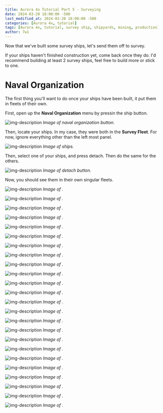 ```yaml
---
title: Aurora 4x Tutorial Part 5 - Surveying
date: 2024-03-20 18:00:00 -500
last_modified_at: 2024-03-20 18:00:00 -500
categories: [Aurora 4x, tutorial]
tags: [Aurora 4x, tutorial, survey ship, shipyards, mining, production]
author: 7w1
---
```

Now that we've built some survey ships, let's send them off to survey.

If your ships haven't finished construction yet, come back once they do. I'd recommend building at least 2 survey ships, feel free to build more or stick to one.

# Naval Organization

The first thing you'll want to do once your ships have been built, it put them in fleets of their own.

First, open up the **Naval Organization** menu by pressin the ship button.

![img-description](/assets/img/aurora4x/tutorial5/1.png)
_Image of naval organization button._

Then, locate your ships. In my case, they were both in the **Survey Fleet**. For now, ignore everything other than the left most panel.

![img-description](/assets/img/aurora4x/tutorial5/2.png)
_Image of ships._

Then, select one of your ships, and press detach. Then do the same for the others.

![img-description](/assets/img/aurora4x/tutorial5/3.png)
_Image of detach button._

Now, you should see them in their own singular fleets.

![img-description](/assets/img/aurora4x/tutorial5/4.png)
_Image of ._

![img-description](/assets/img/aurora4x/tutorial5/5.png)
_Image of ._

![img-description](/assets/img/aurora4x/tutorial5/6.png)
_Image of ._

![img-description](/assets/img/aurora4x/tutorial5/7.png)
_Image of ._

![img-description](/assets/img/aurora4x/tutorial5/8.png)
_Image of ._

![img-description](/assets/img/aurora4x/tutorial5/9.png)
_Image of ._

![img-description](/assets/img/aurora4x/tutorial5/10.png)
_Image of ._

![img-description](/assets/img/aurora4x/tutorial5/11.png)
_Image of ._

![img-description](/assets/img/aurora4x/tutorial5/12.png)
_Image of ._

![img-description](/assets/img/aurora4x/tutorial5/13.png)
_Image of ._

![img-description](/assets/img/aurora4x/tutorial5/14.png)
_Image of ._

![img-description](/assets/img/aurora4x/tutorial5/15.png)
_Image of ._

![img-description](/assets/img/aurora4x/tutorial5/16.png)
_Image of ._

![img-description](/assets/img/aurora4x/tutorial5/17.png)
_Image of ._

![img-description](/assets/img/aurora4x/tutorial5/18.png)
_Image of ._

![img-description](/assets/img/aurora4x/tutorial5/19.png)
_Image of ._

![img-description](/assets/img/aurora4x/tutorial5/20.png)
_Image of ._

![img-description](/assets/img/aurora4x/tutorial5/21.png)
_Image of ._

![img-description](/assets/img/aurora4x/tutorial5/22.png)
_Image of ._

![img-description](/assets/img/aurora4x/tutorial5/23.png)
_Image of ._

![img-description](/assets/img/aurora4x/tutorial5/24.png)
_Image of ._

![img-description](/assets/img/aurora4x/tutorial5/25.png)
_Image of ._

![img-description](/assets/img/aurora4x/tutorial5/26.png)
_Image of ._

![img-description](/assets/img/aurora4x/tutorial5/27.png)
_Image of ._